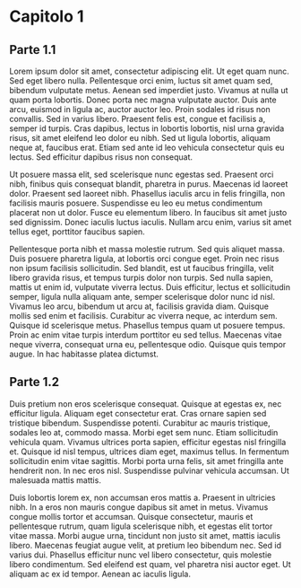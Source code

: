 # Capitolo 1

## Parte 1.1

Lorem ipsum dolor sit amet, consectetur adipiscing elit. Ut eget quam nunc. Sed eget libero nulla. Pellentesque orci enim, luctus sit amet quam sed, bibendum vulputate metus. Aenean sed imperdiet justo. Vivamus at nulla ut quam porta lobortis. Donec porta nec magna vulputate auctor. Duis ante arcu, euismod in ligula ac, auctor auctor leo. Proin sodales id risus non convallis. Sed in varius libero. Praesent felis est, congue et facilisis a, semper id turpis. Cras dapibus, lectus in lobortis lobortis, nisl urna gravida risus, sit amet eleifend leo dolor eu nibh. Sed ut ligula lobortis, aliquam neque at, faucibus erat. Etiam sed ante id leo vehicula consectetur quis eu lectus. Sed efficitur dapibus risus non consequat.

Ut posuere massa elit, sed scelerisque nunc egestas sed. Praesent orci nibh, finibus quis consequat blandit, pharetra in purus. Maecenas id laoreet dolor. Praesent sed laoreet nibh. Phasellus iaculis arcu in felis fringilla, non facilisis mauris posuere. Suspendisse eu leo eu metus condimentum placerat non ut dolor. Fusce eu elementum libero. In faucibus sit amet justo sed dignissim. Donec iaculis luctus iaculis. Nullam arcu enim, varius sit amet tellus eget, porttitor faucibus sapien.

Pellentesque porta nibh et massa molestie rutrum. Sed quis aliquet massa. Duis posuere pharetra ligula, at lobortis orci congue eget. Proin nec risus non ipsum facilisis sollicitudin. Sed blandit, est ut faucibus fringilla, velit libero gravida risus, et tempus turpis dolor non turpis. Sed nulla sapien, mattis ut enim id, vulputate viverra lectus. Duis efficitur, lectus et sollicitudin semper, ligula nulla aliquam ante, semper scelerisque dolor nunc id nisl. Vivamus leo arcu, bibendum ut arcu at, facilisis gravida diam. Quisque mollis sed enim et facilisis. Curabitur ac viverra neque, ac interdum sem. Quisque id scelerisque metus. Phasellus tempus quam ut posuere tempus. Proin ac enim vitae turpis interdum porttitor eu sed tellus. Maecenas vitae neque viverra, consequat urna eu, pellentesque odio. Quisque quis tempor augue. In hac habitasse platea dictumst.

## Parte 1.2

Duis pretium non eros scelerisque consequat. Quisque at egestas ex, nec efficitur ligula. Aliquam eget consectetur erat. Cras ornare sapien sed tristique bibendum. Suspendisse potenti. Curabitur ac mauris tristique, sodales leo at, commodo massa. Morbi eget sem nunc. Etiam sollicitudin vehicula quam. Vivamus ultrices porta sapien, efficitur egestas nisl fringilla et. Quisque id nisl tempus, ultrices diam eget, maximus tellus. In fermentum sollicitudin enim vitae sagittis. Morbi porta urna felis, sit amet fringilla ante hendrerit non. In nec eros nisl. Suspendisse pulvinar vehicula accumsan. Ut malesuada mattis mattis.

Duis lobortis lorem ex, non accumsan eros mattis a. Praesent in ultricies nibh. In a eros non mauris congue dapibus sit amet in metus. Vivamus congue mollis tortor et accumsan. Quisque consectetur, mauris et pellentesque rutrum, quam ligula scelerisque nibh, et egestas elit tortor vitae massa. Morbi augue urna, tincidunt non justo sit amet, mattis iaculis libero. Maecenas feugiat augue velit, at pretium leo bibendum nec. Sed id varius dui. Phasellus efficitur nunc vel libero consectetur, quis molestie libero condimentum. Sed eleifend est quam, vel pharetra nisi auctor eget. Ut aliquam ac ex id tempor. Aenean ac iaculis ligula. 
